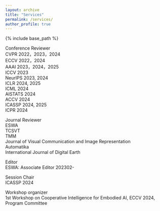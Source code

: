 ```yaml
---
layout: archive
title: "Services"
permalink: /services/
author_profile: true
---
```


{% include base_path %}

Conference Reviewer  
CVPR 2022，2023，2024    
ECCV 2022，2024    
AAAI 2023，2024，2025       
ICCV 2023  
NeurIPS 2023, 2024     
ICLR 2024, 2025     
ICML 2024  
AISTATS 2024   
ACCV 2024  
ICASSP 2024, 2025     
ICPR 2024  

Journal Reviewer  
ESWA  
TCSVT   
TMM  
Journal of Visual Communication and Image Representation  
Automatika  
International Journal of Digital Earth  

Editor  
ESWA: Associate Editor 202302-  

Session Chair   
ICASSP 2024

Workshop organizer  
1st Workshop on Cooperative Intelligence for Embodied AI, ECCV 2024, Program Committee  
